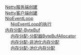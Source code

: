 

&emsp; [Netty服务端创建](/docs/microService/communication/Netty/principle.md)  
&emsp; [Netty客户端创建](/docs/microService/communication/Netty/customer.md)  
&emsp; [NioEventLoop](/docs/microService/communication/Netty/NioEventLoop.md)  
&emsp; &emsp; [NioEventLoop的执行](/docs/microService/communication/Netty/NioEventLoopRun.md)  
&emsp; [内存分配-ByteBuf](/docs/microService/communication/Netty/byteBuf.md)    
&emsp; &emsp; [内存分配-分配器ByteBufAllocator](/docs/microService/communication/Netty/ByteBufAllocator.md)    
&emsp; &emsp; [内存分配-非池化内存分配](/docs/microService/communication/Netty/Unpooled.md)    
&emsp; &emsp; [内存分配-池化内存分配](/docs/microService/communication/Netty/Pooled.md)    

<!--
系列文章
https://mp.weixin.qq.com/s/1eCvPQoNFZz3Ldzagcl4Ng


https://www.cnblogs.com/wuzhenzhao/p/11287903.html
https://aysaml.com/articles/2020/09/23/1600856617447.html
https://blog.csdn.net/m0_37556444/article/details/107959226
https://www.cnblogs.com/rickiyang/p/13253203.html

-->